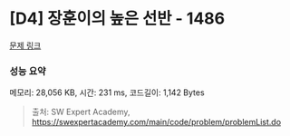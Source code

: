 # [D4] 장훈이의 높은 선반 - 1486 

[문제 링크](https://swexpertacademy.com/main/code/problem/problemDetail.do?contestProbId=AV2b7Yf6ABcBBASw) 

### 성능 요약

메모리: 28,056 KB, 시간: 231 ms, 코드길이: 1,142 Bytes



> 출처: SW Expert Academy, https://swexpertacademy.com/main/code/problem/problemList.do